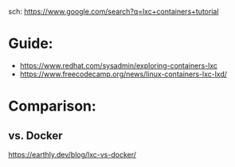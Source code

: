 sch: https://www.google.com/search?q=lxc+containers+tutorial

# Guide:
- https://www.redhat.com/sysadmin/exploring-containers-lxc
- https://www.freecodecamp.org/news/linux-containers-lxc-lxd/

# Comparison:
## vs. Docker
https://earthly.dev/blog/lxc-vs-docker/
